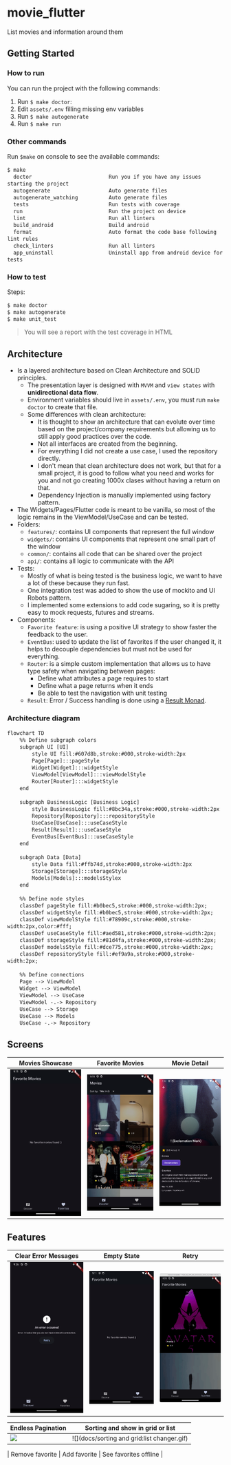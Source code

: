 # movie_flutter

List movies and information around them

## Getting Started

### How to run
You can run the project with the following commands:
1. Run `$ make doctor`:
2. Edit `assets/.env` filling missing env variables
3. Run `$ make autogenerate`
4. Run `$ make run`

### Other commands
Run `$make` on console to see the available commands:

```console
$ make
  doctor                         Run you if you have any issues starting the project
  autogenerate                   Auto generate files
  autogenerate_watching          Auto generate files
  tests                          Run tests with coverage
  run                            Run the project on device
  lint                           Run all linters
  build_android                  Build android
  format                         Auto format the code base following lint rules
  check_linters                  Run all linters
  app_uninstall                  Uninstall app from android device for tests
```

### How to test
Steps:
```console
$ make doctor
$ make autogenerate
$ make unit_test
```

> You will see a report with the test coverage in HTML

## Architecture
- Is a layered architecture based on Clean Architecture and SOLID principles. 
   - The presentation layer is designed with `MVVM` and `view states` with **unidirectional data flow**.
   - Environment variables should live in `assets/.env`, you must run `make doctor` to create that file.
   - Some differences with clean architecture:
     - It is thought to show an architecture that can evolute over time based on the project/company requirements but allowing us to still apply good practices over the code. 
     - Not all interfaces are created from the beginning.
     - For everything I did not create a use case, I used the repository directly.
     - I don't mean that clean architecture does not work, but that for a small  project, it is good to follow what you need and works for you and not go creating 1000x clases without having a return on that.
     - Dependency Injection is manually implemented using factory pattern.
- The Widgets/Pages/Flutter code is meant to be vanilla, so most of the logic remains in the ViewModel/UseCase and can be tested.
- Folders:
  - `features/`: contains UI components that represent the full window 
  - `widgets/`: contains UI components that represent one small part of the window
  - `common/`: contains all code that can be shared over the project
  - `api/`: contains all logic to communicate with the API
- Tests:
  - Mostly of what is being tested is the business logic, we want to have a lot of these because they run fast.
  - One integration test was added to show the use of mockito and UI Robots pattern.
  - I implemented some extensions to add code sugaring, so it is pretty easy to mock requests, futures and streams.
- Components:
   - `Favorite feature`: is using a positive UI strategy to show faster the feedback to the user.
   - `EventBus`: used to update the list of favorites if the user changed it, it helps to decouple dependencies but must not be used for everything.
   - `Router`: is a simple custom implementation that allows us to have type safety when navigating between pages:
     - Define what attributes a page requires to start
     - Define what a page returns when it ends
     - Be able to test the navigation with unit testing
  - `Result`: Error / Success handling is done using a [Result Monad](https://adambennett.dev/2020/05/the-result-monad/).

### Architecture diagram
```mermaid
flowchart TD
    %% Define subgraph colors
    subgraph UI [UI]
        style UI fill:#607d8b,stroke:#000,stroke-width:2px
        Page[Page]:::pageStyle
        Widget[Widget]:::widgetStyle
        ViewModel[ViewModel]:::viewModelStyle
        Router[Router]:::widgetStyle
    end

    subgraph BusinessLogic [Business Logic]
        style BusinessLogic fill:#8bc34a,stroke:#000,stroke-width:2px
        Repository[Repository]:::repositoryStyle
        UseCase[UseCase]:::useCaseStyle
        Result[Result]:::useCaseStyle
        EventBus[EventBus]:::useCaseStyle
    end

    subgraph Data [Data]
        style Data fill:#ffb74d,stroke:#000,stroke-width:2px
        Storage[Storage]:::storageStyle
        Models[Models]:::modelsStylex 
    end

    %% Define node styles
    classDef pageStyle fill:#b0bec5,stroke:#000,stroke-width:2px;
    classDef widgetStyle fill:#b0bec5,stroke:#000,stroke-width:2px;
    classDef viewModelStyle fill:#78909c,stroke:#000,stroke-width:2px,color:#fff;
    classDef useCaseStyle fill:#aed581,stroke:#000,stroke-width:2px;
    classDef storageStyle fill:#81d4fa,stroke:#000,stroke-width:2px;
    classDef modelsStyle fill:#dce775,stroke:#000,stroke-width:2px;
    classDef repositoryStyle fill:#ef9a9a,stroke:#000,stroke-width:2px;

    %% Define connections
    Page --> ViewModel
    Widget --> ViewModel
    ViewModel --> UseCase
    ViewModel -.-> Repository
    UseCase --> Storage
    UseCase --> Models
    UseCase -.-> Repository
```

## Screens

| Movies Showcase | Favorite Movies | Movie Detail | 
| --- | --- | --- |
| ![](docs/1.png) | ![](docs/2.png) | ![](docs/3.png) |

## Features

| Clear Error Messages                   | Empty State                  | Retry                       |
|----------------------------------------|------------------------------|-----------------------------|
| ![](docs/clear%20error%20messages.png) | ![](docs/empty%20values.png) | ![](docs/error%20retry.gif) |

| Endless Pagination                 | Sorting and show in grid or list            | 
|------------------------------------|---------------------------------------------|
| ![](docs/endless%20pagination.gif) | ![](docs/sorting and grid:list changer.gif) | 




| Remove favorite |  Add favorite | See favorites offline |


